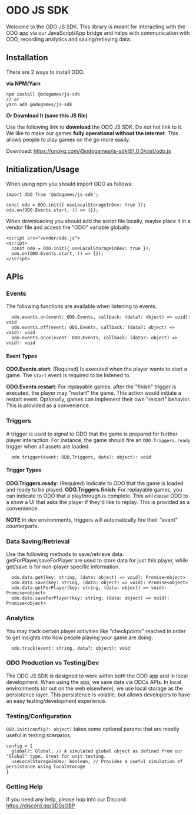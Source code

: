 # ODO JS SDK

Welcome to the ODO JS SDK. This library is meant for interacting with the ODO app via our JavaScript/App bridge and helps with communication with ODO, recording analytics and saving/retieving data.

## Installation

There are 2 ways to install ODO. 

**via NPM/Yarn**

```
npm install @odogames/js-sdk
// or
yarn add @odogames/js-sdk
```

**Or Download It (save this JS file)**

Use the following link to **download** the ODO JS SDK. Do not hot link to it. We like to make our games **fully operational without the internet**. This allows people to play games on the go more easily.

Download: https://unpkg.com/@odogames/js-sdk@1.0.0/dist/odo.js

## Initialization/Usage

When using npm you should import ODO as follows:

```
import ODO from '@odogames/js-sdk';

const odo = ODO.init({ useLocalStorageInDev: true });
odo.on(ODO.Events.start, () => {});
```

When downloading you should add the script file locally, maybe place it in a vendor file and access the "ODO" variable globally.

```
<script src="vendor/odo.js">
<script>
  const odo = ODO.init({ useLocalStorageInDev: true });
  odo.on(ODO.Events.start, () => {});
</script>
```

## APIs

### Events

The following functions are available when listening to events.

```
  odo.events.on(event: ODO.Events, callback: (data?: object) => void): void
  odo.events.off(event: ODO.Events, callback: (data?: object) => void): void
  odo.events.once(event: ODO.Events, callback: (data?: object) => void): void
```

#### Event Types

**ODO.Events.start**: (Required) Is executed when the player wants to start a game. The `start` event is required to be listened to.

**ODO.Events.restart**: For replayable games, after the "finish" trigger is executed, the player may "restart" the game. This action would initiate a restart event. Optionally, games can implement their own "restart" behavior. This is provided as a convenience.

### Triggers

A trigger is used to signal to ODO that the game is prepared for further player interaction. For instance, the game should fire an `ODO.Triggers.ready` trigger when all assets are loaded.

```
  odo.trigger(event: ODO.Triggers, data?: object): void
```

#### Trigger Types

**ODO.Triggers.ready**: (Required) Indicate to ODO that the game is loaded and ready to be played.
**ODO.Triggers.finish**: For replayable games, you can indicate to ODO that a playthrough is complete. This will cause ODO to a show a UI that asks the player if they'd like to replay. This is provided as a convenience.

**NOTE** In dev environments, triggers will automatically fire their "event" counterparts.

### Data Saving/Retrieval

Use the following methods to save/retrieve data. getForPlayer/saveForPlayer are used to store data for just this player, while get/save is for non-player specific information.

```
  odo.data.get(key: string, (data: object) => void): Promise<object>
  odo.data.save(key: string, (data: object) => void): Promise<object>
  odo.data.getForPlayer(key: string, (data: object) => void): Promise<object>
  odo.data.saveForPlayer(key: string, (data: object) => void): Promise<object>
```

### Analytics

You may track certain player activities like "checkpoints" reached in order to get insights into how people playing your game are doing.

```
  odo.track(event: string, data?: object): void
```

### ODO Production vs Testing/Dev

The ODO JS SDK is designed to work within both the ODO app and in local development. When using the app, we save data via ODOs APIs. In local environments (or out on the web elsewhere), we use local storage as the persistence layer. This persistence is volatile, but allows developers to have an easy testing/development experience.


### Testing/Configuration

`ODO.init(config?: object)` takes some optional params that are mostly useful in testing scenarios.

```
config = {
  global?: Global, // A simulated global object as defined from our "Global" type. Great for unit testing.
  useLocalStorageInDev: boolean, // Provides a useful simulation of persistance using localStorage
}
```

### Getting Help

If you need any help, please hop into our Discord: https://discord.gg/SDSsGBP
